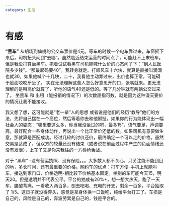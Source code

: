 ```yaml
---
category: 生活
---
```

# 有感
**“黑车”**
从胡场到仙桃的公交车票价是4元。等车的时候一个电车靠过来，车窗摇下来后，司机扭头问到“去哪”。虽然临近结束运营的时间点了，可能赶不上末班车。但是我没打算坐黑车。抱着试试看黑车司机能喊什么价的心态问了下：“到人民医院多少钱”。“那最起码要40”。我转身就走。打顺风车十六块，就算是直接叫滴滴也就30。如果他喊个十几块，二十，我看他主动靠过来，出价也算正常，可能碍于脸面咬咬牙坐了。
实在无法理解这些人怎么好意思开的口，张嘴就来。更无法理解的是叫高价就算了，听他的语气40还是低的。等了几分钟就有两辆公交过来了。
坐黑车 和 出租（能报销的情况下）的次数屈指可数，就是因为这种漫天要价的情况让我不能接收。

我又想了想，这可能就是“老一辈”人的思想 或者说是他们的经历“教导”他们的方法，先将自己摆在一个高位，然后等着你去和他掰扯，如果你的行为能体现出一幅社会人的姿态：“哪里要这么多，你当我没坐过的吧，最多15”，语气要足，声调要高，最好配合一些身体动作，再说出一个比正常价还低的数。如果司机有意要做生意，那就算是匹配成功。经过几轮的讨价还价，最终确定一个可以走的价格。虽然交易是达成了，但双方的较量还没有结束（或者说在前面过程中产生的负面情绪还没有发泄），上车了又是你来我往的一方唇枪舌战。

对于 “黑车” -没有营运执照、没有保险。。。大多数人都不关心，只关注能不能到目的地，多长时间，还有最重要的价格。网约车的优点：打车方便-手机上就能叫车，接送到家门口、价格透明-相比较下价格基本固定。坐别的车可能今天15，明天20。但是透明并不代表公平。平台的抽成有20%+，想一想大热天，跑了一天车，腰酸背痛。一看收入两百多，刨去吃喝、充电的开支，剩余一百多，平台抽取了 1/5。这日子就没得奔头，感觉是拿身体换一口饭吃，纯给平台打工了。车损是自己的，风险是自己的，奔波劳累是自己的，钱是平台的。




